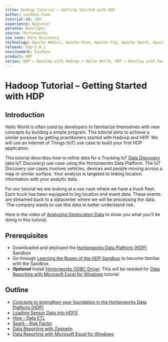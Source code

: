 ```yaml
---
title: Hadoop Tutorial – Getting Started with HDP
author: sandbox-team
tutorial-id: 100
experience: Beginner
persona: Developer
source: Hortonworks
use case: Data Discovery
technology: Apache Ambari, Apache Hive, Apache Pig, Apache Spark, Apache Zeppelin
release: hdp-3.0.1
environment: Sandbox
product: HDP
series: HDP > Develop with Hadoop > Hello World, HDP > Develop with Hadoop > Apache Hive
---
```


# Hadoop Tutorial – Getting Started with HDP

## Introduction

Hello World is often used by developers to familiarize themselves with new concepts by building a simple program. This tutorial aims to achieve a similar purpose by getting practitioners started with Hadoop and HDP. We will use an Internet of Things (IoT) use case to build your first HDP application.

This tutorial describes how to refine data for a Trucking IoT [Data Discovery](https://hortonworks.com/solutions/advanced-analytic-apps/#data-discovery) (aka IoT Discovery) use case using the Hortonworks Data Platform. The IoT Discovery use cases involves vehicles, devices and people moving across a map or similar surface. Your analysis is targeted to linking location information with your analytic data.

For our tutorial we are looking at a use case where we have a truck fleet. Each truck has been equipped to log location and event data. These events are streamed back to a datacenter where we will be processing the data.  The company wants to use this data to better understand risk.

Here is the video of [Analyzing Geolocation Data](http://youtu.be/n8fdYHoEEAM) to show you what you’ll be doing in this tutorial.

## Prerequisites

- Downloaded and deployed the [Hortonworks Data Platform (HDP)](https://www.cloudera.com/downloads/hortonworks-sandbox/hdp.html) Sandbox
- Go through [Learning the Ropes of the HDP Sandbox](https://hortonworks.com/tutorial/learning-the-ropes-of-the-hortonworks-sandbox/) to become familiar with the Sandbox.
- **_Optional_** Install [Hortonworks ODBC Driver](http://hortonworks.com/downloads/#addons). This will be needed for [Data Reporting with Microsoft Excel for Windows](https://hortonworks.com/tutorial/hadoop-tutorial-getting-started-with-hdp/section/7/) tutorial.

## Outline

- [Concepts to strengthen your foundation in the Hortonworks Data Platform (HDP)](https://hortonworks.com/tutorial/hadoop-tutorial-getting-started-with-hdp/section/1/)
- [Loading Sensor Data into HDFS](https://hortonworks.com/tutorial/hadoop-tutorial-getting-started-with-hdp/section/2/)
- [Hive - Data ETL](https://hortonworks.com/tutorial/hadoop-tutorial-getting-started-with-hdp/section/3/)
- [Spark - Risk Factor](https://hortonworks.com/tutorial/hadoop-tutorial-getting-started-with-hdp/section/5/)
- [Data Reporting with Zeppelin](https://hortonworks.com/tutorial/hadoop-tutorial-getting-started-with-hdp/section/6/)
- [Data Reporting with Microsoft Excel for Windows](https://hortonworks.com/tutorial/hadoop-tutorial-getting-started-with-hdp/section/7/)
